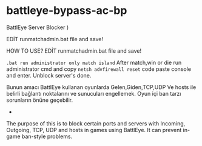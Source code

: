 # battleye-bypass-ac-bp
BattlEye Server Blocker )

EDİT runmatchadmin.bat file and save!


HOW TO USE?
EDİT runmatchadmin.bat file and save!



```.bat run administrator only match island```
After match,win or die run administrator cmd and copy ```netsh advfirewall reset``` code paste console and enter. Unblock server's done.

Bunun amacı BattlEye kullanan oyunlarda Gelen,Giden,TCP,UDP Ve hosts ile belirli bağlantı noktalarını ve sunucuları engellemek. Oyun içi ban tarzı sorunların önüne geçebilir.



-
The purpose of this is to block certain ports and servers with Incoming, Outgoing, TCP, UDP and hosts in games using BattlEye. It can prevent in-game ban-style problems.
